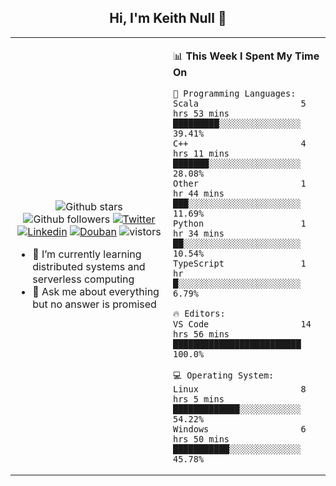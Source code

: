 <h2 align="center"> Hi, I'm Keith Null 👋 </h2>

<table>
    <tr>
        <td valign="center" width="50%">
            <p align="center">
              <img src="https://img.shields.io/github/stars/keithnull?style=social" alt="Github stars" />
              <img src="https://img.shields.io/github/followers/keithnull?style=social" alt="Github followers" />
              <a href="https://twitter.com/_keithnull"><img src="https://img.shields.io/badge/@__keithnull-1DA1F2?style=flat&logo=Twitter&logoColor=white" alt="Twitter"/></a>
              <a href="https://www.linkedin.com/in/wuzhengke/?locale=en_US"><img src="https://img.shields.io/badge/@wuzhengke-0073b1?style=flat&logo=LinkedIn&logoColor=white" alt="Linkedin" /></a>
              <a href="https://www.douban.com/people/keith1"><img src="https://img.shields.io/badge/@keith1-007722?style=flat&logo=Douban&logoColor=white" alt="Douban" /></a>
              <img src="https://visitor-badge.glitch.me/badge?page_id=keithnull" alt="vistors" />
            </p>
            <ul>
                <li>🌱 I’m currently learning distributed systems and serverless computing</li>
                <li>💬 Ask me about everything but no answer is promised</li>
            </ul>
        </td>
       <td valign="top" width="50%">
    
<!--START_SECTION:waka-->
📊 **This Week I Spent My Time On** 

```text
💬 Programming Languages: 
Scala                    5 hrs 53 mins       █████████░░░░░░░░░░░░░░░░   39.41% 
C++                      4 hrs 11 mins       ███████░░░░░░░░░░░░░░░░░░   28.08% 
Other                    1 hr 44 mins        ███░░░░░░░░░░░░░░░░░░░░░░   11.69% 
Python                   1 hr 34 mins        ██░░░░░░░░░░░░░░░░░░░░░░░   10.54% 
TypeScript               1 hr                █░░░░░░░░░░░░░░░░░░░░░░░░   6.79%

🔥 Editors: 
VS Code                  14 hrs 56 mins      █████████████████████████   100.0%

💻 Operating System: 
Linux                    8 hrs 5 mins        █████████████░░░░░░░░░░░░   54.22% 
Windows                  6 hrs 50 mins       ███████████░░░░░░░░░░░░░░   45.78%

```


<!--END_SECTION:waka-->
</td></tr>
</table>


